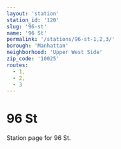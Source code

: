 ```yaml
---
layout: 'station'
station_id: '120'
slug: '96-st'
name: '96 St'
permalink: '/stations/96-st-1,2,3/'
borough: 'Manhattan'
neighborhood: 'Upper West Side'
zip_code: '10025'
routes:
  - 1,
  - 2,
  - 3
---
```

# 96 St

Station page for 96 St.
